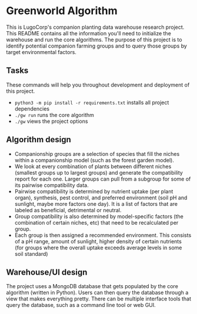 # Greenworld Algorithm
This is LugoCorp's companion planting data warehouse research project.
This README contains all the information you'll need to initialize the warehouse and run the core algorithms.
The purpose of this project is to identify potential companion farming groups and to query those groups by target environmental factors.

## Tasks
These commands will help you throughout development and deployment of this project.

- `python3 -m pip install -r requirements.txt` installs all project dependencies
- `./gw run` runs the core algorithm
- `./gw` views the project options

## Algorithm design
- Companionship groups are a selection of species that fill the niches within a companionship model (such as the forest garden model).
- We look at every combination of plants between different niches (smallest groups up to largest groups) and generate the compatibility report for each one. Larger groups can pull from a subgroup for some of its pairwise compatibility data.
- Pairwise compatibility is determined by nutrient uptake (per plant organ), synthesis, pest control, and preferred environment (soil pH and sunlight, maybe more factors one day). It is a list of factors that are labeled as beneficial, detrimental or neutral.
- Group compatibility is also determined by model-specific factors (the combination of certain niches, etc) that need to be recalculated per group.
- Each group is then assigned a recommended environment. This consists of a pH range, amount of sunlight, higher density of certain nutrients (for groups where the overall uptake exceeds average levels in some soil standard)

## Warehouse/UI design
The project uses a MongoDB database that gets populated by the core algorithm (written in Python).
Users can then query the database through a view that makes everything pretty.
There can be multiple interface tools that query the database, such as a command line tool or web GUI.